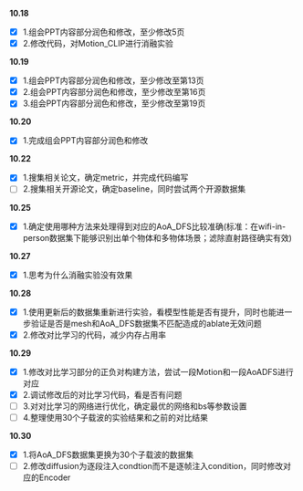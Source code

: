**10.18**
- [x] 1.组会PPT内容部分润色和修改，至少修改5页
- [x] 2.修改代码，对Motion_CLIP进行消融实验

**10.19**
- [x] 1.组会PPT内容部分润色和修改，至少修改至第13页
- [x] 2.组会PPT内容部分润色和修改，至少修改至第16页
- [x] 3.组会PPT内容部分润色和修改，至少修改至第19页

**10.20**
- [x] 1.完成组会PPT内容部分润色和修改

**10.22**  
- [x] 1.搜集相关论文，确定metric，并完成代码编写
- [ ] 2.搜集相关开源论文，确定baseline，同时尝试两个开源数据集

**10.25**  
- [x] 1.确定使用哪种方法来处理得到对应的AoA_DFS比较准确(标准：在wifi-in-person数据集下能够识别出单个物体和多物体场景；滤除直射路径确实有效)

**10.27**  
- [x] 1.思考为什么消融实验没有效果

**10.28**
- [x] 1.使用更新后的数据集重新进行实验，看模型性能是否有提升，同时也能进一步验证是否是mesh和AoA_DFS数据集不匹配造成的ablate无效问题
- [x] 2.修改对比学习的代码，减少内存占用率

**10.29**  
- [x] 1.修改对比学习部分的正负对构建方法，尝试一段Motion和一段AoADFS进行对应
- [x] 2.调试修改后的对比学习代码，看是否有问题
- [ ] 3.对对比学习的网络进行优化，确定最优的网络和bs等参数设置
- [ ] 4.整理使用30个子载波的实验结果和之前的对比结果

**10.30**
- [x] 1.将AoA_DFS数据集更换为30个子载波的数据集
- [ ] 2.修改diffusion为逐段注入condtion而不是逐帧注入condition，同时修改对应的Encoder
